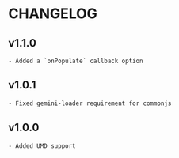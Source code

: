 # CHANGELOG

## v1.1.0

    - Added a `onPopulate` callback option

## v1.0.1

    - Fixed gemini-loader requirement for commonjs

## v1.0.0

    - Added UMD support
